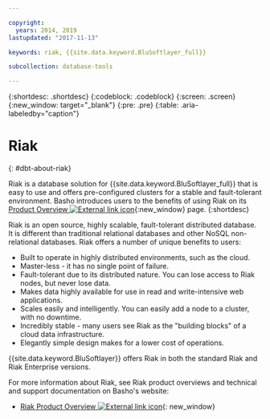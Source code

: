 ```yaml
---

copyright:
  years: 2014, 2019
lastupdated: "2017-11-13"

keywords: riak, {{site.data.keyword.BluSoftlayer_full}}

subcollection: database-tools

---
```


{:shortdesc: .shortdesc}
{:codeblock: .codeblock}
{:screen: .screen}
{:new_window: target="_blank"}
{:pre: .pre}
{:table: .aria-labeledby="caption"}


# Riak
{: #dbt-about-riak}

Riak is a database solution for {{site.data.keyword.BluSoftlayer_full}} that is easy to use and offers pre-configured clusters for a stable and fault-tolerant environment. Basho introduces users to the benefits of using Riak on its [Product Overview ![External link icon](../../icons/launch-glyph.svg "External link icon")](http://basho.com/products/riak-overview/){:new_window} page.
{:shortdesc}

Riak is an open source, highly scalable, fault-tolerant distributed database. It is different than traditional relational databases and other NoSQL non-relational databases. Riak offers a number of unique benefits to users:

* Built to operate in highly distributed environments, such as the cloud.
* Master-less - it has no single point of failure.
* Fault-tolerant due to its distributed nature. You can lose access to Riak nodes, but never lose data.
* Makes data highly available for use in read and write-intensive web applications.
* Scales easily and intelligently. You can easily add a node to a cluster, with no downtime.
* Incredibly stable - many users see Riak as the "building blocks" of a cloud data infrastructure.
* Elegantly simple design makes for a lower cost of operations.

{{site.data.keyword.BluSoftlayer}} offers Riak in both the standard Riak and Riak Enterprise versions.

For more information about Riak, see Riak product overviews and technical and support documentation on Basho's website:

* [Riak Product Overview ![External link icon](../../icons/launch-glyph.svg "External link icon")](http://basho.com/products/riak-overview/){: new_window}

